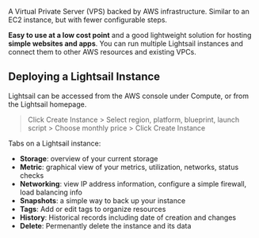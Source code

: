 A Virtual Private Server (VPS) backed by AWS infrastructure. Similar to an EC2 instance, but with fewer configurable steps.

**Easy to use at a low cost point** and a good lightweight solution for hosting **simple websites and apps**. You can run multiple Lightsail instances and connect them to other AWS resources and existing VPCs.

## Deploying a Lightsail Instance
Lightsail can be accessed from the AWS console under Compute, or from the Lightsail homepage.

> Click Create Instance > Select region, platform, blueprint, launch script > Choose monthly price > Click Create Instance

Tabs on a Lightsail instance:
- **Storage**: overview of your current storage
- **Metric**: graphical view of your metrics, utilization, networks, status checks
- **Networking**: view IP address information, configure a simple firewall, load balancing info
- **Snapshots**: a simple way to back up your instance
- **Tags**:  Add or edit tags to organize resources
- **History**: Historical records including date of creation and changes
- **Delete**: Permenantly delete the instance and its data